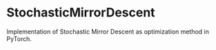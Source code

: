 # StochasticMirrorDescent
Implementation of Stochastic Mirror Descent as optimization method in PyTorch. 
